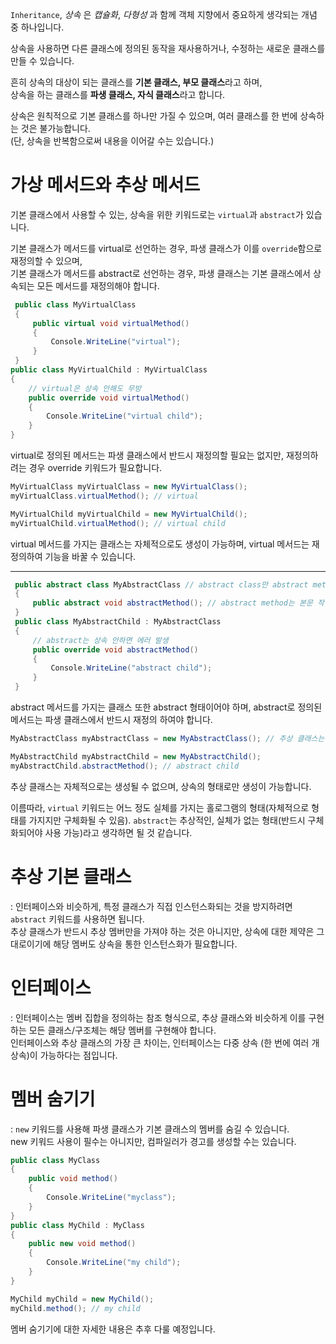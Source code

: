 `Inheritance`, _상속_ 은 _캡슐화_, _다형성_ 과 함께 객체 지향에서 중요하게 생각되는 개념 중 하나입니다.

상속을 사용하면 다른 클래스에 정의된 동작을 재사용하거나, 수정하는 새로운 클래스를 만들 수 있습니다.

흔히 상속의 대상이 되는 클래스를 **기본 클래스, 부모 클래스**라고 하며,  
상속을 하는 클래스를 **파생 클래스, 자식 클래스**라고 합니다.

상속은 원칙적으로 기본 클래스를 하나만 가질 수 있으며, 여러 클래스를 한 번에 상속하는 것은 불가능합니다.  
(단, 상속을 반복함으로써 내용을 이어갈 수는 있습니다.)

# 가상 메서드와 추상 메서드
기본 클래스에서 사용할 수 있는, 상속을 위한 키워드로는 `virtual`과 `abstract`가 있습니다.

기본 클래스가 메서드를 virtual로 선언하는 경우, 파생 클래스가 이를 `override`함으로 재정의할 수 있으며,  
기본 클래스가 메서드를 abstract로 선언하는 경우, 파생 클래스는 기본 클래스에서 상속되는 모든 메서드를 재정의해야 합니다. 

```cs
 public class MyVirtualClass
 {
     public virtual void virtualMethod()
     {
         Console.WriteLine("virtual");
     }
 }
public class MyVirtualChild : MyVirtualClass
{
    // virtual은 상속 안해도 무방
    public override void virtualMethod()
    {
        Console.WriteLine("virtual child");
    }
}
```
virtual로 정의된 메서드는 파생 클래스에서 반드시 재정의할 필요는 없지만, 재정의하려는 경우 override 키워드가 필요합니다.
```cs
MyVirtualClass myVirtualClass = new MyVirtualClass();
myVirtualClass.virtualMethod(); // virtual

MyVirtualChild myVirtualChild = new MyVirtualChild();
myVirtualChild.virtualMethod(); // virtual child
```
virtual 메서드를 가지는 클래스는 자체적으로도 생성이 가능하며, virtual 메서드는 재정의하여 기능을 바꿀 수 있습니다.

---

```cs
 public abstract class MyAbstractClass // abstract class만 abstract method를 가질 수 있음
 { 
     public abstract void abstractMethod(); // abstract method는 본문 작성 불가
 }
 public class MyAbstractChild : MyAbstractClass
 {
     // abstract는 상속 안하면 에러 발생
     public override void abstractMethod()
     {
         Console.WriteLine("abstract child");
     }
 }
```
abstract 메서드를 가지는 클래스 또한 abstract 형태이어야 하며, abstract로 정의된 메서드는 파생 클래스에서 반드시 재정의 하여야 합니다.
```cs
MyAbstractClass myAbstractClass = new MyAbstractClass(); // 추상 클래스는 생성 불가

MyAbstractChild myAbstractChild = new MyAbstractChild();
myAbstractChild.abstractMethod(); // abstract child
```
추상 클래스는 자체적으로는 생성될 수 없으며, 상속의 형태로만 생성이 가능합니다.  

이름따라, `virtual` 키워드는 어느 정도 실체를 가지는 홀로그램의 형태(자체적으로 형태를 가지지만 구체화될 수 있음).
`abstract`는 추상적인, 실체가 없는 형태(반드시 구체화되어야 사용 가능)라고 생각하면 될 것 같습니다.

# 추상 기본 클래스
: 인터페이스와 비슷하게, 특정 클래스가 직접 인스턴스화되는 것을 방지하려면 `abstract` 키워드를 사용하면 됩니다.  
추상 클래스가 반드시 추상 멤버만을 가져야 하는 것은 아니지만, 상속에 대한 제약은 그대로이기에 해당 멤버도 상속을 통한 인스턴스화가 필요합니다.

# 인터페이스
: 인터페이스는 멤버 집합을 정의하는 참조 형식으로, 추상 클래스와 비슷하게 이를 구현하는 모든 클래스/구조체는 해당 멤버를 구현해야 합니다.  
인터페이스와 추상 클래스의 가장 큰 차이는, 인터페이스는 다중 상속 (한 번에 여러 개 상속)이 가능하다는 점입니다.  

# 멤버 숨기기
: `new` 키워드를 사용해 파생 클래스가 기본 클래스의 멤버를 숨길 수 있습니다.  
new 키워드 사용이 필수는 아니지만, 컴파일러가 경고를 생성할 수는 있습니다.
```cs
public class MyClass
{
    public void method()
    {
        Console.WriteLine("myclass");
    }
}
public class MyChild : MyClass
{
    public new void method() 
    {
        Console.WriteLine("my child");
    }
}
```
```cs
MyChild myChild = new MyChild();
myChild.method(); // my child
```
멤버 숨기기에 대한 자세한 내용은 추후 다룰 예정입니다.
